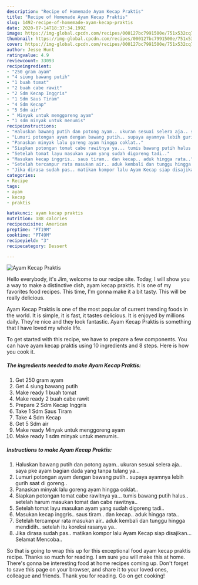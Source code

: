 ```yaml
---
description: "Recipe of Homemade Ayam Kecap Praktis"
title: "Recipe of Homemade Ayam Kecap Praktis"
slug: 1492-recipe-of-homemade-ayam-kecap-praktis
date: 2020-07-14T18:37:34.199Z
image: https://img-global.cpcdn.com/recipes/000127bc7991500e/751x532cq70/ayam-kecap-praktis-foto-resep-utama.jpg
thumbnail: https://img-global.cpcdn.com/recipes/000127bc7991500e/751x532cq70/ayam-kecap-praktis-foto-resep-utama.jpg
cover: https://img-global.cpcdn.com/recipes/000127bc7991500e/751x532cq70/ayam-kecap-praktis-foto-resep-utama.jpg
author: Jesse Hunt
ratingvalue: 4.9
reviewcount: 33093
recipeingredient:
- "250 gram ayam"
- "4 siung bawang putih"
- "1 buah tomat"
- "2 buah cabe rawit"
- "2 Sdm Kecap Inggris"
- "1 Sdm Saus Tiram"
- "4 Sdm Kecap"
- "5 Sdm air"
- " Minyak untuk menggoreng ayam"
- "1 sdm minyak untuk menumis"
recipeinstructions:
- "Haluskan bawang putih dan potong ayam.. ukuran sesuai selera aja.. saya pke ayam bagian dada yang tanpa tulang ya..."
- "Lumuri potongan ayam dengan bawang putih.. supaya ayamnya lebih gurih saat di goreng.."
- "Panaskan minyak lalu goreng ayam hingga coklat.."
- "Siapkan potongan tomat cabe rawitnya ya... tumis bawang putih halus.. setelah harum masukan tomat dan cabe rawitnya.."
- "Setelah tomat layu masukan ayam yang sudah digoreng tadi.."
- "Masukan kecap inggris.. saus tiram.. dan kecap.. aduk hingga rata.."
- "Setelah tercampur rata masukan air.. aduk kembali dan tunggu hingga mendidih.. setelah itu koreksi rasanya ya.."
- "Jika dirasa sudah pas.. matikan kompor lalu Ayam Kecap siap disajikan... Selamat Mencoba.."
categories:
- Recipe
tags:
- ayam
- kecap
- praktis

katakunci: ayam kecap praktis 
nutrition: 188 calories
recipecuisine: American
preptime: "PT19M"
cooktime: "PT49M"
recipeyield: "3"
recipecategory: Dessert

---
```



![Ayam Kecap Praktis](https://img-global.cpcdn.com/recipes/000127bc7991500e/751x532cq70/ayam-kecap-praktis-foto-resep-utama.jpg)

Hello everybody, it's Jim, welcome to our recipe site. Today, I will show you a way to make a distinctive dish, ayam kecap praktis. It is one of my favorites food recipes. This time, I'm gonna make it a bit tasty. This will be really delicious.



Ayam Kecap Praktis is one of the most popular of current trending foods in the world. It is simple, it is fast, it tastes delicious. It is enjoyed by millions daily. They're nice and they look fantastic. Ayam Kecap Praktis is something that I have loved my whole life.


To get started with this recipe, we have to prepare a few components. You can have ayam kecap praktis using 10 ingredients and 8 steps. Here is how you cook it.

<!--inarticleads1-->

##### The ingredients needed to make Ayam Kecap Praktis:

1. Get 250 gram ayam
1. Get 4 siung bawang putih
1. Make ready 1 buah tomat
1. Make ready 2 buah cabe rawit
1. Prepare 2 Sdm Kecap Inggris
1. Take 1 Sdm Saus Tiram
1. Take 4 Sdm Kecap
1. Get 5 Sdm air
1. Make ready  Minyak untuk menggoreng ayam
1. Make ready 1 sdm minyak untuk menumis..




<!--inarticleads2-->

##### Instructions to make Ayam Kecap Praktis:

1. Haluskan bawang putih dan potong ayam.. ukuran sesuai selera aja.. saya pke ayam bagian dada yang tanpa tulang ya...
1. Lumuri potongan ayam dengan bawang putih.. supaya ayamnya lebih gurih saat di goreng..
1. Panaskan minyak lalu goreng ayam hingga coklat..
1. Siapkan potongan tomat cabe rawitnya ya... tumis bawang putih halus.. setelah harum masukan tomat dan cabe rawitnya..
1. Setelah tomat layu masukan ayam yang sudah digoreng tadi..
1. Masukan kecap inggris.. saus tiram.. dan kecap.. aduk hingga rata..
1. Setelah tercampur rata masukan air.. aduk kembali dan tunggu hingga mendidih.. setelah itu koreksi rasanya ya..
1. Jika dirasa sudah pas.. matikan kompor lalu Ayam Kecap siap disajikan... Selamat Mencoba..




So that is going to wrap this up for this exceptional food ayam kecap praktis recipe. Thanks so much for reading. I am sure you will make this at home. There's gonna be interesting food at home recipes coming up. Don't forget to save this page on your browser, and share it to your loved ones, colleague and friends. Thank you for reading. Go on get cooking!
